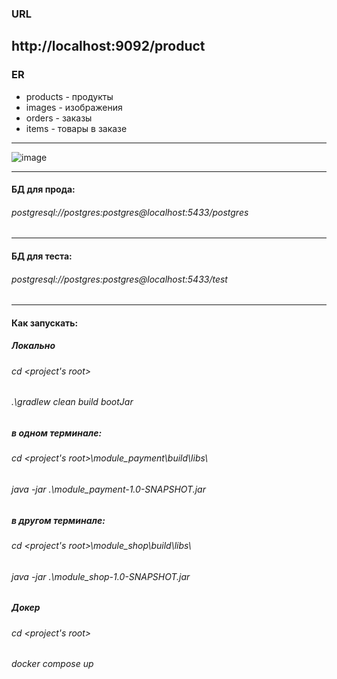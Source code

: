 ### URL

http://localhost:9092/product
---

### ER

* products - продукты
* images - изображения
* orders - заказы
* items - товары в заказе

---
![image](https://github.com/user-attachments/assets/0fb4378d-68cf-4271-b59f-5adeeea1925a)

---

#### БД для прода:

###### postgresql://postgres:postgres@localhost:5433/postgres
---

#### БД для теста:

###### postgresql://postgres:postgres@localhost:5433/test
---

#### Как запускать:

##### Локально

###### cd <project's root>

###### .\gradlew clean build bootJar

##### в одном терминале:

###### cd <project's root>\module_payment\build\libs\

###### java -jar .\module_payment-1.0-SNAPSHOT.jar

##### в другом терминале:

###### cd <project's root>\module_shop\build\libs\

###### java -jar .\module_shop-1.0-SNAPSHOT.jar

##### Докер

###### cd <project's root>

###### docker compose up
